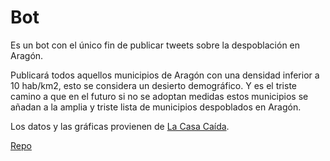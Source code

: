 # Bot

Es un bot con el único fin de publicar tweets sobre la despoblación en Aragón.

Publicará todos aquellos municipios de Aragón con una densidad inferior a 10 hab/km2, esto se considera un desierto demográfico. Y es el triste camino a que en el futuro si no se adoptan medidas estos municipios se añadan a la amplia y triste lista de municipios despoblados en Aragón.

Los datos y las gráficas provienen de [La Casa Caída](https://casacaida.co).

[Repo](https://github.com/jorgeatgu/la-casa-caida)
